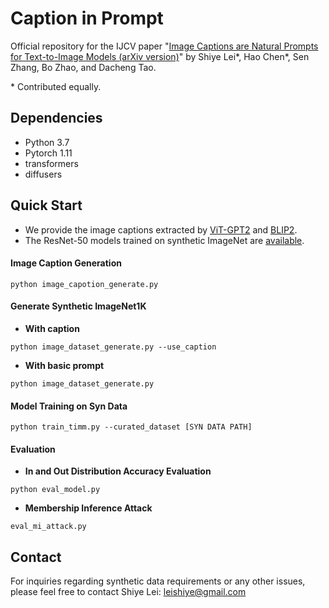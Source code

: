 # Caption in Prompt

Official repository for the IJCV paper "[Image Captions are Natural Prompts for Text-to-Image Models (arXiv version)](https://arxiv.org/abs/2307.08526)" by Shiye Lei\*, Hao Chen\*, Sen Zhang, Bo Zhao, and Dacheng Tao.

\* Contributed equally.

## Dependencies

- Python 3.7
- Pytorch 1.11
- transformers
- diffusers

## Quick Start

- We provide the image captions extracted by [ViT-GPT2](https://github.com/LeavesLei/Caption_in_Prompt/blob/main/imagenet_caption_vit-gpt2.zip) and [BLIP2](https://github.com/LeavesLei/Caption_in_Prompt/blob/main/imagenet_caption_blip2.zip).
- The ResNet-50 models trained on synthetic ImageNet are [available](xx).
  
#### Image Caption Generation
`python image_capotion_generate.py`

#### Generate Synthetic ImageNet1K
- **With caption**

`python image_dataset_generate.py --use_caption`
- **With basic prompt**

`python image_dataset_generate.py`

#### Model Training on Syn Data
`python train_timm.py --curated_dataset [SYN DATA PATH]`

#### Evaluation

- **In and Out Distribution Accuracy Evaluation**
  
`python eval_model.py`

- **Membership Inference Attack**

`eval_mi_attack.py`
## Contact

For inquiries regarding synthetic data requirements or any other issues, please feel free to contact Shiye Lei: [leishiye@gmail.com](mailto:leishiye@gmail.com)
